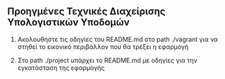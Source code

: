 ## Προηγμένες Τεχνικές Διαχείρισης Υπολογιστικών Υποδομών

1. Ακολουθήστε τις οδηγίες του README.md στο path ./vagrant για να στηθεί το εικονικό περιβάλλον που θα τρέξει η εφαρμογή

2. Στο path ./project υπάρχει το README.md με οδηγίες για την εγκατάσταση της εφαρμογής